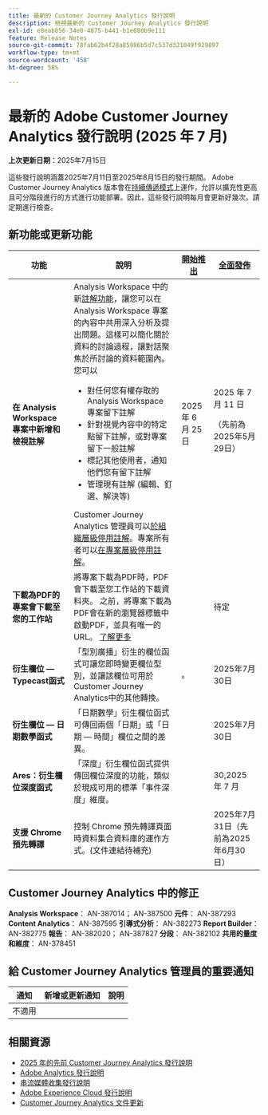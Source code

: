 ```yaml
---
title: 最新的 Customer Journey Analytics 發行說明
description: 檢視最新的 Customer Journey Analytics 發行說明
exl-id: e8eab856-34e0-4875-b441-b1e680b9e111
feature: Release Notes
source-git-commit: 78fab62b4f28a85986b5d7c537d321049f929897
workflow-type: tm+mt
source-wordcount: '458'
ht-degree: 58%

---
```


# 最新的 Adobe Customer Journey Analytics 發行說明 (2025 年 7 月)

**上次更新日期**：2025年7月15日


這些發行說明涵蓋2025年7月11日至2025年8月15日的發行期間。 Adobe Customer Journey Analytics 版本會在[持續傳遞模式](releases.md)上運作，允許以擴充性更高且可分階段進行的方式進行功能部署。因此，這些發行說明每月會更新好幾次。請定期進行檢查。

## 新功能或更新功能

| 功能 | 說明 | [開始推出](releases.md) | [全面發佈](releases.md) |
| ----------- | ---------- | ------- | ---- |
| **在 Analysis Workspace 專案中新增和檢視註解** | Analysis Workspace 中的新[註解功能](https://experienceleague.adobe.com/zh-hant/docs/analytics-platform/using/cja-workspace/build-workspace-project/comment-projects)，讓您可以在 Analysis Workspace 專案的內容中共用深入分析及提出問題。這樣可以簡化關於資料的討論過程，讓對話聚焦於所討論的資料範圍內。您可以 <ul><li>對任何您有權存取的 Analysis Workspace 專案留下註解</li><li>針對視覺內容中的特定點留下註解，或對專案留下一般註解</li><li>標記其他使用者，通知他們您有留下註解</li><li>管理現有註解 (編輯、釘選、解決等)</li></ul>Customer Journey Analytics 管理員可以[於組織層級停用註解](https://experienceleague.adobe.com/zh-hant/docs/analytics-platform/using/cja-workspace/user-preferences#ims-organization-preferences)。專案所有者可以[在專案層級停用註解](https://experienceleague.adobe.com/zh-hant/docs/analytics-platform/using/cja-workspace/build-workspace-project/create-projects)。 | 2025 年 6 月 25 日 | 2025 年 7 月 11 日 <p>（先前為2025年5月29日）</p> |
| **下載為PDF的專案會下載至您的工作站** | 將專案下載為PDF時，PDF會下載至您工作站的下載資料夾。 之前，將專案下載為PDF會在新的瀏覽器標籤中啟動PDF，並具有唯一的URL。 [了解更多](https://experienceleague.adobe.com/zh-hant/docs/analytics-platform/using/cja-workspace/export/download-send) | | 待定 |
| **衍生欄位 — Typecast函式** | 「型別廣播」衍生的欄位函式可讓您即時變更欄位型別，並讓該欄位可用於Customer Journey Analytics中的其他轉換。 | 。 | 2025年7月30日 |
| **衍生欄位 — 日期數學函式** | 「日期數學」衍生欄位函式可傳回兩個「日期」或「日期 — 時間」欄位之間的差異。 | | 2025年7月30日 |
| **Ares：衍生欄位深度函式** | 「深度」衍生欄位函式提供傳回欄位深度的功能，類似於現成可用的標準「事件深度」維度。 |  | 30,2025 年 7 月 |
| **支援 Chrome 預先轉譯** | 控制 Chrome 預先轉譯頁面時資料集合資料庫的運作方式。(文件連結待補充) |  | 2025年7月31日（先前為2025年6月30日） |

## Customer Journey Analytics 中的修正

**Analysis Workspace**： AN-387014； AN-387500
**元件**： AN-387293
**Content Analytics**： AN-387595
**引導式分析**： AN-382273
**Report Builder**： AN-382775
**報告**： AN-382020； AN-387827
**分段**： AN-382102
**共用的量度和維度**： AN-378451


## 給 Customer Journey Analytics 管理員的重要通知

| 通知 | 新增或更新通知 | 說明 |
| --- | --- | --- |
| 不適用 | | |

## 相關資源

* [2025 年的先前 Customer Journey Analytics 發行說明](/help/release-notes/2025.md)
* [Adobe Analytics 發行說明](https://experienceleague.adobe.com/docs/analytics/release-notes/latest.html?lang=zh-hant)
* [串流媒體收集發行說明](https://experienceleague.adobe.com/docs/media-analytics/using/additional-resources/release-notes.html?lang=zh-hant)
* [Adobe Experience Cloud 發行說明](https://experienceleague.adobe.com/docs/release-notes/experience-cloud/current.html?lang=zh-hant)
* [Customer Journey Analytics 文件更新](/help/release-notes/doc-changes.md)

